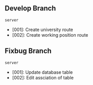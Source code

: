 ## Develop Branch

`server`
- [001]: Create university route
- [002]: Create working position route

## Fixbug Branch

`server`
- [001]: Update database table
- [002]: Edit assciation of table
